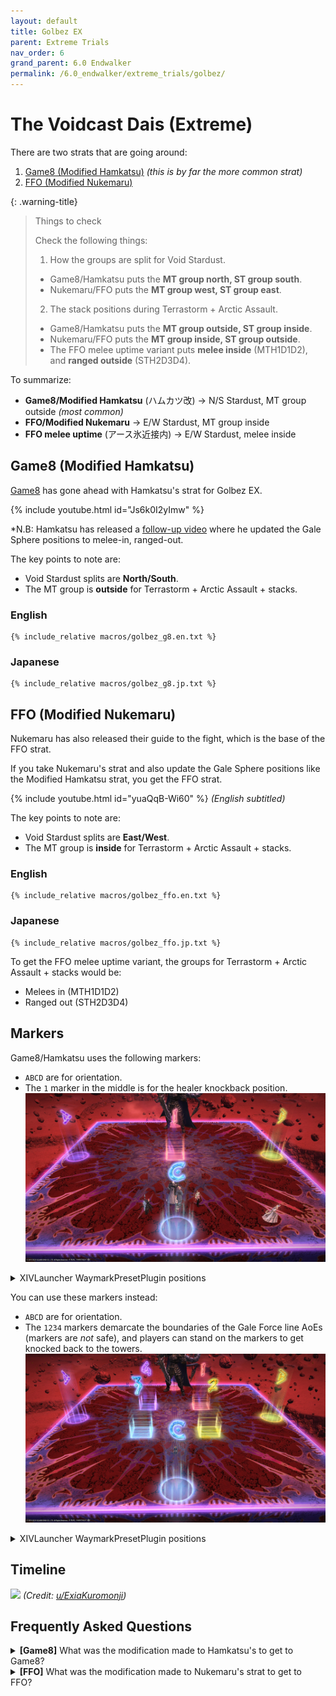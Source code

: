 ```yaml
---
layout: default
title: Golbez EX
parent: Extreme Trials
nav_order: 6
grand_parent: 6.0 Endwalker
permalink: /6.0_endwalker/extreme_trials/golbez/
---
```


# The Voidcast Dais (Extreme)

There are two strats that are going around:

1. [Game8 (Modified Hamkatsu)](#game8-modified-hamkatsu) *(this is by far the more common strat)*
2. [FFO (Modified Nukemaru)](#ffo-modified-nukemaru)

{: .warning-title}
> Things to check
>
> Check the following things:
>
>1. How the groups are split for Void Stardust.
>   - Game8/Hamkatsu puts the **MT group north, ST group south**.
>   - Nukemaru/FFO puts the **MT group west, ST group east**.
>2. The stack positions during Terrastorm + Arctic Assault.
>   - Game8/Hamkatsu puts the **MT group outside, ST group inside**.
>   - Nukemaru/FFO puts the **MT group inside, ST group outside**.
>   - The FFO melee uptime variant puts **melee inside** (MTH1D1D2), and **ranged outside** (STH2D3D4).

To summarize:

- **Game8/Modified Hamkatsu** (ハムカツ改) → N/S Stardust, MT group outside *(most common)*
- **FFO/Modified Nukemaru** → E/W Stardust, MT group inside
- **FFO melee uptime** (アース氷近接内) → E/W Stardust, melee inside

## Game8 (Modified Hamkatsu)

[Game8](https://game8.jp/ff14/529320) has gone ahead with Hamkatsu's strat for Golbez EX.

{% include youtube.html id="Js6k0I2yImw" %}

*N.B: Hamkatsu has released a [follow-up video](https://youtu.be/uqJI2jL-8rw) where he updated the Gale Sphere positions to melee-in, ranged-out.

The key points to note are:

- Void Stardust splits are **North/South**.
- The MT group is **outside** for Terrastorm + Arctic Assault + stacks.

### English

```
{% include_relative macros/golbez_g8.en.txt %}
```

### Japanese

```
{% include_relative macros/golbez_g8.jp.txt %}
```

## FFO (Modified Nukemaru)

Nukemaru has also released their guide to the fight, which is the base of the FFO strat.

If you take Nukemaru's strat and also update the Gale Sphere positions like the Modified Hamkatsu strat, you get the FFO strat.

{% include youtube.html id="yuaQqB-Wi60" %}
*(English subtitled)*

The key points to note are:

- Void Stardust splits are **East/West**.
- The MT group is **inside** for Terrastorm + Arctic Assault + stacks.

### English

```
{% include_relative macros/golbez_ffo.en.txt %}
```

### Japanese

```
{% include_relative macros/golbez_ffo.jp.txt %}
```

To get the FFO melee uptime variant, the groups for Terrastorm + Arctic Assault + stacks would be:

- Melees in (MTH1D1D2)
- Ranged out (STH2D3D4)

## Markers

Game8/Hamkatsu uses the following markers:

- `ABCD` are for orientation.
- The `1` marker in the middle is for the healer knockback position.
![](images/markers1.jpg)

<details markdown=block>
<summary>XIVLauncher WaymarkPresetPlugin positions</summary>

```json
{"Name":"Golbez EX","MapID":950,"A":{"X":100.0,"Y":0.029,"Z":87.0,"ID":0,"Active":true},"B":{"X":113.0,"Y":0.029,"Z":100.0,"ID":1,"Active":true},"C":{"X":100.0,"Y":0.029,"Z":113.0,"ID":2,"Active":true},"D":{"X":87.0,"Y":0.029,"Z":100.0,"ID":3,"Active":true},"One":{"X":100.0,"Y":0.029,"Z":100.0,"ID":4,"Active":true},"Two":{"X":100.0,"Y":0.029,"Z":100.0,"ID":5,"Active":false},"Three":{"X":100.0,"Y":0.029,"Z":100.0,"ID":6,"Active":false},"Four":{"X":100.0,"Y":0.029,"Z":100.0,"ID":7,"Active":false}}
```

</details>

You can use these markers instead:

- `ABCD` are for orientation.
- The `1234` markers demarcate the boundaries of the Gale Force line AoEs (markers are *not* safe), and players can stand on the markers to get knocked back to the towers.
![](images/markers2.jpg)

<details markdown=block>
<summary>XIVLauncher WaymarkPresetPlugin positions</summary>

```json
{"Name":"Golbez EX","MapID":950,"A":{"X":100.0,"Y":0.029,"Z":87.0,"ID":0,"Active":true},"B":{"X":113.0,"Y":0.029,"Z":100.0,"ID":1,"Active":true},"C":{"X":100.0,"Y":0.029,"Z":113.0,"ID":2,"Active":true},"D":{"X":87.0,"Y":0.029,"Z":100.0,"ID":3,"Active":true}, "One":{"X":103.9,"Y":0.029,"Z":96.1,"ID":5,"Active":true}, "Two":{"X":103.9,"Y":0.029,"Z":103.9,"ID":7,"Active":true}, "Three":{"X":96.1,"Y":0.029,"Z":103.9,"ID":6,"Active":true}, "Four":{"X":96.1,"Y":0.029,"Z":96.1,"ID":4,"Active":true}}
```

</details>

## Timeline
![](https://preview.redd.it/ap6oimoekt1b1.png?width=2177&format=png&auto=webp&v=enabled&s=89dc7a5fd1b07d415e23b1c263c361b56ce46d29)
*(Credit: [u/ExiaKuromonji](https://www.reddit.com/r/ffxiv/comments/13qswiz/spoiler_64_ex6_abilities_and_timeline/))*

## Frequently Asked Questions

<details markdown=block>
<summary><b>[Game8]</b> What was the modification made to Hamkatsu's to get to Game8?</summary>
<table>
  <tr><td><p>The difference is in the lineup for Gale Spheres #2 and #3.</p>
  <p>Hamkatsu's original strategy has the tanks/healers and DPS line up differently:</p>
  <pre><code>N/W：MTD1 > STD2 > H1D3 > H2D4：S/E</code></pre>
  <p>This has a couple issues, namely that it is difficult for the MT and D1 to maintain uptime on the boss.</p>
  <p>Hamkatsu released a <a href="https://youtu.be/uqJI2jL-8rw/">follow-up video</a> where he updated the Gale Sphere positions to what we have now (melee-in, ranged-out), which Game8 picked up, hence the "Modified Hamkatsu".</p></td></tr>
</table>
</details>
<details markdown=block>
<summary><b>[FFO]</b> What was the modification made to Nukemaru's strat to get to FFO?</summary>
<table>
  <tr><td><p>The difference is how the two strategies resolves the 4:4 light party stacks during Gale Sphere #2 and #3.</p>
  <ul>
    <li>The <b>FFO strat</b> follows Hamkatsu, and puts the MT group towards N/W, and the ST group towards S/E.</li>
    <li><b>Nukemaru's strat</b> mirrors the Terrastorm + Arctic Assault stacks, with the MT group near the boss, and the ST group away <em>(and it wasn't clear which side)</em>.</li>
  </ul>
  <p>If you take Nukemaru's strat, and replace Gale Spheres with the melee-in method in Hamkatsu's modified strat, you get the FFO strat.</p></td></tr>
</table>
</details>
